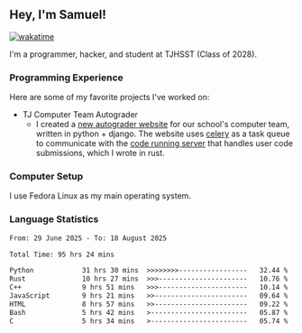 ## Hey, I'm Samuel!
[![wakatime](https://wakatime.com/badge/user/879aea6b-e969-410f-b0b6-2bb4510bea6f.svg)](https://wakatime.com/@879aea6b-e969-410f-b0b6-2bb4510bea6f)

I'm a programmer, hacker, and student at TJHSST (Class of 2028).

### Programming Experience
Here are some of my favorite projects I've worked on:
- TJ Computer Team Autograder
  - I created a [new autograder website](https://github.com/TJ-Computer-Team/autograder2) for our school's computer team, written in python + django. The website uses [celery](https://github.com/celery/celery) as a task queue to communicate with the [code running server](https://github.com/TJ-Computer-Team/coderunner) that handles user code submissions, which I wrote in rust.

### Computer Setup
I use Fedora Linux as my main operating system.

### Language Statistics
<!--START_SECTION:waka-->

```txt
From: 29 June 2025 - To: 18 August 2025

Total Time: 95 hrs 24 mins

Python            31 hrs 30 mins  >>>>>>>>-----------------   32.44 %
Rust              10 hrs 27 mins  >>>----------------------   10.76 %
C++               9 hrs 51 mins   >>>----------------------   10.14 %
JavaScript        9 hrs 21 mins   >>-----------------------   09.64 %
HTML              8 hrs 57 mins   >>-----------------------   09.22 %
Bash              5 hrs 42 mins   >------------------------   05.87 %
C                 5 hrs 34 mins   >------------------------   05.74 %
```

<!--END_SECTION:waka-->
